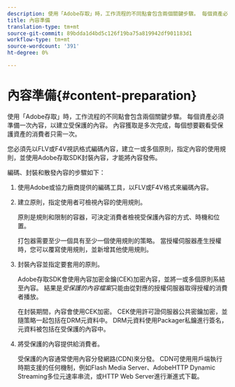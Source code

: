 ```yaml
---
description: 使用「Adobe存取」時，工作流程的不同點會包含兩個關鍵步驟。 每個資產必須準備一次內容，以建立受保護的內容。 內容獲取是多次完成，每個想要觀看受保護資產的消費者只需一次。
title: 內容準備
translation-type: tm+mt
source-git-commit: 89bdda1d4bd5c126f19ba75a819942df901183d1
workflow-type: tm+mt
source-wordcount: '391'
ht-degree: 0%

---
```



# 內容準備{#content-preparation}

使用「Adobe存取」時，工作流程的不同點會包含兩個關鍵步驟。 每個資產必須準備一次內容，以建立受保護的內容。 內容獲取是多次完成，每個想要觀看受保護資產的消費者只需一次。

您必須先以FLV或F4V視訊格式編碼內容，建立一或多個原則，指定內容的使用規則，並使用Adobe存取SDK封裝內容，才能將內容發佈。

編碼、封裝和散發內容的步驟如下：

1. 使用Adobe或協力廠商提供的編碼工具，以FLV或F4V格式來編碼內容。
1. 建立原則，指定使用者可檢視內容的使用規則。

   原則是規則和限制的容器，可決定消費者檢視受保護內容的方式、時機和位置。

   打包器需要至少一個具有至少一個使用規則的策略。 當授權伺服器產生授權時，您可以覆寫使用規則，並新增其他使用規則。

1. 封裝內容並指定要套用的原則。

   Adobe存取SDK會使用內容加密金鑰(CEK)加密內容，並將一或多個原則系結至內容。 結果是*受保護的內容檔案*只能由從對應的授權伺服器取得授權的消費者播放。

   在封裝期間，內容會使用CEK加密。 CEK使用許可證伺服器公共密鑰加密，並隨策略一起包括在DRM元資料中。 DRM元資料使用Packager私鑰進行簽名，元資料被包括在受保護的內容中。

1. 將受保護的內容提供給消費者。

   受保護的內容通常使用內容分發網路(CDN)來分發。 CDN可使用用戶端執行時期支援的任何機制，例如Flash Media Server、AdobeHTTP Dynamic Streaming多位元速率串流，或HTTP Web Server進行漸進式下載。

